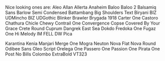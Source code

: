 Nice looking ones are:
Aleo
Allan
Allerta
Anaheim
Baloo
Baloo 2
Balsamiq Sans
Barlow Semi Condensed
Battambang
Big Shoulders Text
Biryani
BIZ UDMincho
BIZ UDGothic
Blinker
Brawler
Brygada 1918
Carter One
Castoro
Chathura
Chicle
Chewy
Contrail One
Convergence
Copse
Covered By Your Grace
Crete Round
Cuprum
Dangrek
East Sea Dokdo
Fredoka One
Fugaz One
Hi Melody
IM FELL DW Pica
<!-- IM ENDING IT HERE -->
Karantina
Kenia
Manjari
Merge One
Mogra
Neuton
Nova Flat
Nova Round
Odibee Sans
Oleo Script
Orelega One
Passero One
Passion One
Pirata One
Post No Bills Colombo ExtraBold
VT323